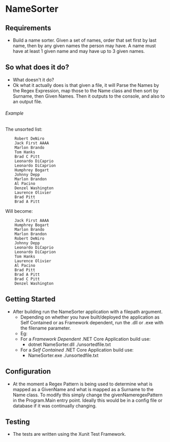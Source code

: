 # NameSorter

## Requirements
- Build a name sorter. Given a set of names, order that set first by last name, then by any given names the person may have. A
name must have at least 1 given name and may have up to 3 given names.

## So what does it do?
- What doesn't it do?
- Ok what it actually does is that given a file, it will Parse the Names by the Regex Expression, map those to the Name class and then sort by Surname, then Given Names. Then it outputs to the console, and also to an output file.

###### Example
The unsorted list:
```
    Robert DeNiro
    Jack First AAAA
    Marlon Brando
    Tom Hanks
    Brad C Pitt
    Leonardo DiCaprio
    Leonardo DiCaprion
    Humphrey Bogart
    Johnny Depp
    Marlon Brandon
    Al Pacino
    Denzel Washington
    Laurence Olivier
    Brad Pitt
    Brad A Pitt

```
Will become:
```
    Jack First AAAA
    Humphrey Bogart
    Marlon Brando
    Marlon Brandon
    Robert DeNiro
    Johnny Depp
    Leonardo DiCaprio
    Leonardo DiCaprion
    Tom Hanks
    Laurence Olivier
    Al Pacino
    Brad Pitt
    Brad A Pitt
    Brad C Pitt
    Denzel Washington
```

## Getting Started
- After building run the NameSorter application with a filepath argument. 
  - Depending on whether you have built/deployed the application as Self Contained or as Framework dependent, run the .dll or .exe with the filename parameter.
  - Eg:
  - For a *Framework Dependent* .NET Core Application build use:
	- dotnet NameSorter.dll ./unsortedfile.txt
  - For a *Self Contained* .NET Core Application build use:
	- NameSorter.exe ./unsortedfile.txt
  
## Configuration
- At the moment a Regex Pattern is being used to determine what is mapped as a GivenName and what is mapped as a Surname to the Name class.
To modify this simply change the givenNameregexPattern in the Program.Main entry point. Ideally this would be in a config file or database if it was continually changing.

## Testing
- The tests are written using the Xunit Test Framework.
